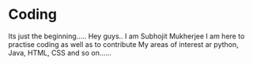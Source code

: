 # Coding
Its just the beginning.....
Hey guys.. I am Subhojit Mukherjee
I am here to practise coding as well as to contribute
My areas of interest ar python, Java, HTML, CSS and so on......
